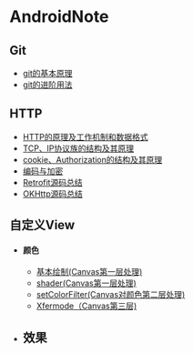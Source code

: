 # AndroidNote

## Git

* [git的基本原理](git/git的基本原理.md)
* [git的进阶用法](git/git的进阶用法.md)

## HTTP

 * [HTTP的原理及工作机制和数据格式](网络/HTTP.md)
 * [TCP、IP协议族的结构及其原理](网络/TCP、IP协议族.md)
 * [cookie、Authorization的结构及其原理](网络/cookie、Authorization.md)
 * [编码与加密](网络/编码与加密.md)
 * [Retrofit源码总结](网络/Retrofit源码总结.md)
 * [OKHttp源码总结](网络/OKHttp源码总结.md)

 ## 自定义View

- #### 颜色

  - [基本绘制(Canvas第一层处理)](自定义View/基本绘制(Canvas第一层处理).md)
  - [shader(Canvas第一层处理)](自定义View/shader(Canvas第一层处理).md)
  - [setColorFilter(Canvas对颜色第二层处理)](自定义View/setColorFilter(Canvas对颜色第二层处理).md)
  - [Xfermode（Canvas第三层)](自定义View/Xfermode(Canvas第三层).md)

- 效果
  - 

